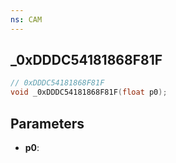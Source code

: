 ```yaml
---
ns: CAM
---
```

## _0xDDDC54181868F81F

```c
// 0xDDDC54181868F81F
void _0xDDDC54181868F81F(float p0);
```

## Parameters
* **p0**:
